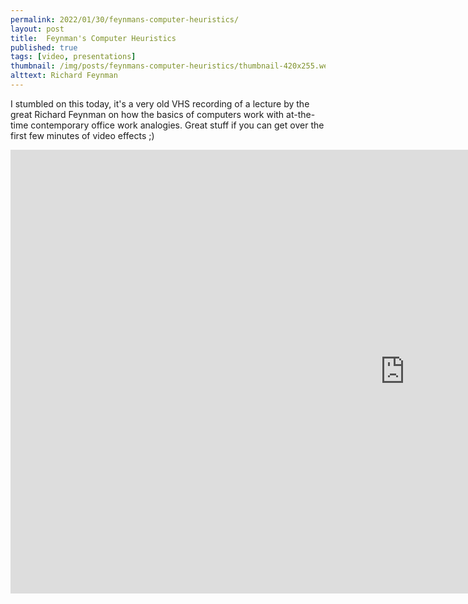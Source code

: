 ```yaml
---
permalink: 2022/01/30/feynmans-computer-heuristics/
layout: post
title:  Feynman's Computer Heuristics
published: true
tags: [video, presentations]
thumbnail: /img/posts/feynmans-computer-heuristics/thumbnail-420x255.webp
alttext: Richard Feynman
--- 
```


I stumbled on this today, it's a very old VHS recording of a lecture by the great Richard Feynman on how the basics of computers work with at-the-time contemporary 
office work analogies. Great stuff if you can get over the first few minutes of video effects ;)

<iframe width="1262" height="710" src="https://www.youtube.com/embed/EKWGGDXe5MA" title="YouTube video player" frameborder="0" allow="accelerometer; autoplay; clipboard-write; encrypted-media; gyroscope; picture-in-picture" allowfullscreen></iframe>